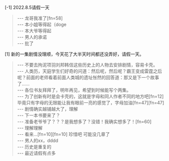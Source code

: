 
[-1] 2022.8.5请假一天
>--- 龙哥我准了[fn=58]<br>
>--- 本小姐等得起（doge<br>
>--- 本大爷等得起<br>
>--- 男人的承诺<br>
>--- 批了<br>

[1] 新的一集剧情没理顺，今天花了大半天时间都还没弄好，请假一天。
>--- 不要去拘泥项羽刘邦韩信这些历史上的人物去安排剧情，容易卡壳。<br>
>--- 人类历，天庭学生们好奇的问道：然后呢，然后呢？霸王变成雷霆之后呢？前面的老师看着前面人类城的遗址怅然的回答道：那又是下一个故事了……<br>
>--- 各位书友拜拜了，明年再见，希望到时候能写个两集。<br>
>--- 为了创新有时是会卡壳的，这就是字母和同人作者不同的地方吧[fn=12]毕竟只有字母的无限能让我有眼前一亮的感觉了，字母加油[fn=47][fn=47]<br>
>--- 剧情确实越铺越大了，理解<br>
>--- 下一本书要来了？<br>
>--- 准备老爷爷了？？？是我想多了？没错！我确实想多了！[fn=60]<br>
>--- 理解理解<br>
>--- 看来…[fn=10][fn=10] 珍惜吧 可能没几章了<br>
>--- 男人的xx，dddd<br>
>--- 历史是重复的<br>
>--- 最近请假有点多<br>
